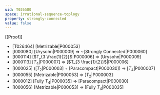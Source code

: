 ```yaml
---
uid: T026500
space: irrational-sequence-toplogy
property: strongly-connected
value: false
---
```

[[Proof]]

* [T026464] [Metrizable|P000053]
* [I000080] [Urysohn|P000009] => ~[Strongly Connected|P000060]
* [I000114] [$T_{3 \frac{1}{2}}$|P000006] => [Urysohn|P000009]
* [I000113] [$T_4$|P000007] => [$T_{3 \frac{1}{2}}$|P000006]
* [I000025] ([$T_2$|P000003] + [Paracompact|P000030]) => [$T_4$|P000007]
* [I000055] [Metrizable|P000053] => [$T_2$|P000003]
* [I000012] [Fully $T_4$|P000035] => [Paracompact|P000030]
* [I000056] [Metrizable|P000053] => [Fully $T_4$|P000035]

